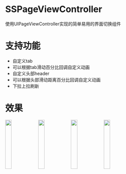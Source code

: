 # SSPageViewController
使用UIPageViewController实现的简单易用的界面切换组件
# 支持功能
- 自定义tab
- 可以根据tab滑动百分比回调自定义动画
- 自定义头部header
- 可以根据头部滑动距离百分比回调自定义动画
- 下拉上拉刷新
# 效果
<img src="https://github.com/namesubai/SSPageViewController/blob/main/默认tab.gif" width = 20% height = 20% />
<img src="https://github.com/namesubai/SSPageViewController/blob/main/自定义tab.gif" width = 20% height = 20% />
<img src="https://github.com/namesubai/SSProgressHUDDemo/blob/master/上下拉刷新.gif" width = 20% height = 20% />
<img src="https://github.com/namesubai/SSProgressHUDDemo/blob/master/头部图片放大.gif" width = 20% height = 20% />

